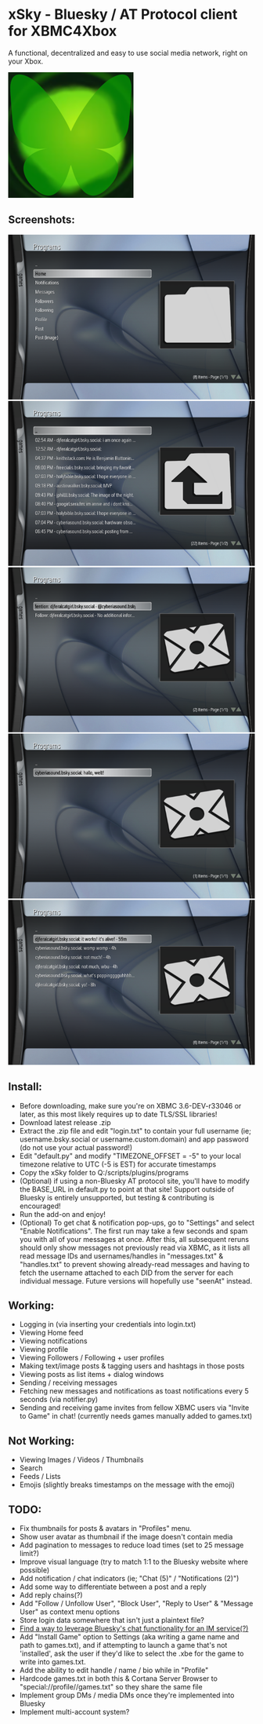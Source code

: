 # xSky - Bluesky / AT Protocol client for XBMC4Xbox

A functional, decentralized and easy to use social media network, right on your Xbox.

![icon](icon.png)

## Screenshots:
![1](screenshots/1.png)
![2](screenshots/2.png)
![3](screenshots/3.png)
![4](screenshots/4.png)
![4](screenshots/5.png)


## Install:
- Before downloading, make sure you're on XBMC 3.6-DEV-r33046 or later, as this most likely requires up to date TLS/SSL libraries!
- Download latest release .zip
- Extract the .zip file and edit "login.txt" to contain your full username (ie; username.bsky.social or username.custom.domain) and app password (do not use your actual password!)
- Edit "default.py" and modify "TIMEZONE_OFFSET = -5" to your local timezone relative to UTC (-5 is EST) for accurate timestamps
- Copy the xSky folder to Q:/scripts/plugins/programs
- (Optional) if using a non-Bluesky AT protocol site, you'll have to modify the BASE_URL in default.py to point at that site! Support outside of Bluesky is entirely unsupported, but testing & contributing is encouraged!
- Run the add-on and enjoy!
- (Optional) To get chat & notification pop-ups, go to "Settings" and select "Enable Notifications". The first run may take a few seconds and spam you with all of your messages at once. After this, all subsequent reruns should only show messages not previously read via XBMC, as it lists all read message IDs and usernames/handles in "messages.txt" & "handles.txt" to prevent showing already-read messages and having to fetch the username attached to each DID from the server for each individual message. Future versions will hopefully use "seenAt" instead.

## Working:
- Logging in (via inserting your credentials into login.txt)
- Viewing Home feed
- Viewing notifications
- Viewing profile
- Viewing Followers / Following + user profiles
- Making text/image posts & tagging users and hashtags in those posts
- Viewing posts as list items + dialog windows
- Sending / receiving messages
- Fetching new messages and notifications as toast notifications every 5 seconds (via notifier.py)
- Sending and receiving game invites from fellow XBMC users via "Invite to Game" in chat! (currently needs games manually added to games.txt)

## Not Working:
- Viewing Images / Videos / Thumbnails
- Search
- Feeds / Lists
- Emojis (slightly breaks timestamps on the message with the emoji)

## TODO:
- Fix thumbnails for posts & avatars in "Profiles" menu.
- Show user avatar as thumbnail if the image doesn't contain media
- Add pagination to messages to reduce load times (set to 25 message limit?)
- Improve visual language (try to match 1:1 to the Bluesky website where possible)
- Add notification / chat indicators (ie; "Chat (5)" / "Notifications (2)")
- Add some way to differentiate between a post and a reply
- Add reply chains(?)
- Add "Follow / Unfollow User", "Block User", "Reply to User" & "Message User" as context menu options
- Store login data somewhere that isn't just a plaintext file?
- [Find a way to leverage Bluesky's chat functionality for an IM service(?)](https://github.com/faithvoid/plugin.programs.xchat)
- Add "Install Game" option to Settings (aka writing a game name and path to games.txt), and if attempting to launch a game that's not 'installed', ask the user if they'd like to select the .xbe for the game to write into games.txt.
- Add the ability to edit handle / name / bio while in "Profile"
- Hardcode games.txt in both this & Cortana Server Browser to "special://profile//games.txt" so they share the same file
- Implement group DMs / media DMs once they're implemented into Bluesky
- Implement multi-account system?
